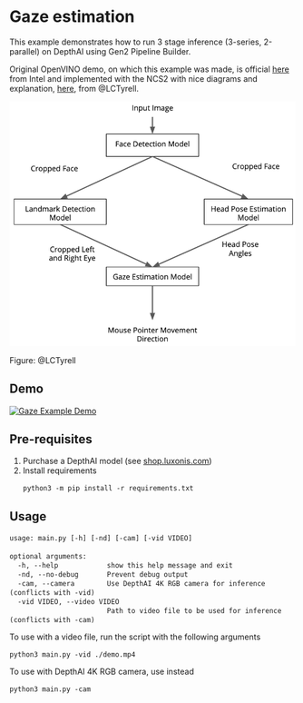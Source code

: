 # Gaze estimation

This example demonstrates how to run 3 stage inference (3-series, 2-parallel) on DepthAI using Gen2 Pipeline Builder.

Original OpenVINO demo, on which this example was made, is official [here](https://docs.openvinotoolkit.org/2021.1/omz_demos_gaze_estimation_demo_README.html) from Intel and implemented with the NCS2 with nice diagrams and explanation, [here](https://github.com/LCTyrell/Gaze_pointer_controller), from @LCTyrell.

![Alt Text](https://raw.githubusercontent.com/LCTyrell/Gaze_estimation/master/results/pipeline.png)

Figure: @LCTyrell

## Demo

[![Gaze Example Demo](https://user-images.githubusercontent.com/5244214/96713680-426c7a80-13a1-11eb-81e6-238e3decb7be.gif)](https://www.youtube.com/watch?v=OzgK5-APxBU)



## Pre-requisites

1. Purchase a DepthAI model (see [shop.luxonis.com](https://shop.luxonis.com/))
2. Install requirements
   ```
   python3 -m pip install -r requirements.txt
   ```

## Usage

```
usage: main.py [-h] [-nd] [-cam] [-vid VIDEO]

optional arguments:
  -h, --help            show this help message and exit
  -nd, --no-debug       Prevent debug output
  -cam, --camera        Use DepthAI 4K RGB camera for inference (conflicts with -vid)
  -vid VIDEO, --video VIDEO
                        Path to video file to be used for inference (conflicts with -cam)
```

To use with a video file, run the script with the following arguments

```
python3 main.py -vid ./demo.mp4
```

To use with DepthAI 4K RGB camera, use instead

```
python3 main.py -cam
``` 
